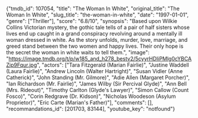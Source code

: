 {"tmdb_id": 107054, "title": "The Woman In White", "original_title": "The Woman In White", "slug_title": "the-woman-in-white", "date": "1997-01-01", "genre": ["Thriller"], "score": "6.8/10", "synopsis": "Based upon Wilkie Collins Victorian mystery, the gothic tale tells of a pair of half sisters whose lives end up caught in a grand conspiracy revolving around a mentally ill woman dressed in white. As the story unfolds, murder, love, marriage, and greed stand between the two women and happy lives. Their only hope is the secret the woman in white waits to tell them.", "image": "https://image.tmdb.org/t/p/w185_and_h278_bestv2/5cyyrHDIiPMlg0cYBCAZip9Fqur.jpg", "actors": ["Tara Fitzgerald (Marian Fairlie)", "Justine Waddell (Laura Fairlie)", "Andrew Lincoln (Walter Hartright)", "Susan Vidler (Anne Catherick)", "John Standing (Mr. Gilmore)", "Adie Allen (Margaret Porcher)", "Ian Richardson (Mr. Fairlie)", "James Wilby (Sir Percival Glyde)", "Ann Bell (Mrs. Rideout)", "Timothy Carlton (Glyde's Lawyer)", "Simon Callow (Count Fosco)", "Corin Redgrave (Dr. Kidson)", "Nicholas Woodeson (Asylum Proprietor)", "Eric Carte (Marian's Father)"], "comments": [], "recommandations_id": [201703, 83144], "youtube_key": "notfound"}